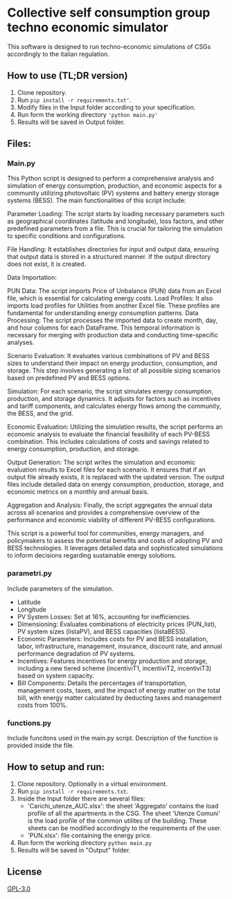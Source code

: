# Collective self consumption group techno economic simulator

This software is designed to run techno-economic simulations of CSGs accordingly to the italian regulation. 

## How to use (TL;DR version)
1) Clone repository.
2) Run 
```pip install -r requirements.txt'```.
3) Modify files in the Input folder according to your specification. 
4) Run form the working directory
```'python main.py'```
5) Results will be saved in Output folder. 

## Files:

### Main.py 
This Python script is designed to perform a comprehensive analysis and simulation of energy consumption, production, and economic aspects for a community utilizing photovoltaic (PV) systems and battery energy storage systems (BESS). The main functionalities of this script include:

Parameter Loading: The script starts by loading necessary parameters such as geographical coordinates (latitude and longitude), loss factors, and other predefined parameters from a file. This is crucial for tailoring the simulation to specific conditions and configurations.

File Handling: It establishes directories for input and output data, ensuring that output data is stored in a structured manner. If the output directory does not exist, it is created.

Data Importation:

PUN Data: The script imports Price of Unbalance (PUN) data from an Excel file, which is essential for calculating energy costs.
Load Profiles: It also imports load profiles for Utilities from another Excel file. These profiles are fundamental for understanding energy consumption patterns.
Data Processing: The script processes the imported data to create month, day, and hour columns for each DataFrame. This temporal information is necessary for merging with production data and conducting time-specific analyses.

Scenario Evaluation: It evaluates various combinations of PV and BESS sizes to understand their impact on energy production, consumption, and storage. This step involves generating a list of all possible sizing scenarios based on predefined PV and BESS options.

Simulation: For each scenario, the script simulates energy consumption, production, and storage dynamics. It adjusts for factors such as incentives and tariff components, and calculates energy flows among the community, the BESS, and the grid.

Economic Evaluation: Utilizing the simulation results, the script performs an economic analysis to evaluate the financial feasibility of each PV-BESS combination. This includes calculations of costs and savings related to energy consumption, production, and storage.

Output Generation: The script writes the simulation and economic evaluation results to Excel files for each scenario. It ensures that if an output file already exists, it is replaced with the updated version. The output files include detailed data on energy consumption, production, storage, and economic metrics on a monthly and annual basis.

Aggregation and Analysis: Finally, the script aggregates the annual data across all scenarios and provides a comprehensive overview of the performance and economic viability of different PV-BESS configurations.

This script is a powerful tool for communities, energy managers, and policymakers to assess the potential benefits and costs of adopting PV and BESS technologies. It leverages detailed data and sophisticated simulations to inform decisions regarding sustainable energy solutions.

### parametri.py
Include parameters of the simulation.

- Latitude
- Longitude
- PV System Losses: Set at 16%, accounting for inefficiencies.
- Dimensioning: Evaluates combinations of electricity prices (PUN_list), PV system sizes (listaPV), and BESS capacities (listaBESS).
- Economic Parameters: Includes costs for PV and BESS installation, labor, infrastructure, management, insurance, discount rate, and annual performance degradation of PV systems.
- Incentives: Features incentives for energy production and storage, including a new tiered scheme (incentiviT1, incentiviT2, incentiviT3) based on system capacity.
- Bill Components: Details the percentages of transportation, management costs, taxes, and the impact of energy matter on the total bill, with energy matter calculated by deducting taxes and management costs from 100%.

### functions.py
Include funcitons used in the main.py script. 
Description of the function is provided inside the file.

## How to setup and run: 
1) Clone repository. Optionally in a virtual environment.
2) Run 
```pip install -r requirements.txt```.
3) Inside the Input folder there are several files: 
    - 'Carichi_utenze_AUC.xlsx': the sheet 'Aggregato' contains the load profile of all the apartments in the CSG. The sheet 'Utenze Comuni' is the load profile of the common utilites of the building. These sheets can be modified accordingly to the requirements of the user. 
    - 'PUN.xlsx': file containing the energy price. 
4) Run form the working directory
```python main.py```
5) Results will be saved in "Output" folder. 


## License

[GPL-3.0](https://github.com/RiccTrev/CSGSimulator/blob/main/license.txt)
